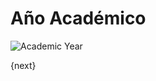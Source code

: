 <!-- add-breadcrumbs -->
# Año Académico

<img class="screenshot" alt="Academic Year" src="/docs/assets/img/education/setup/academic-year.png">

{next}
